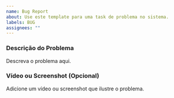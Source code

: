 ```yaml
---
name: Bug Report
about: Use este template para uma task de problema no sistema.
labels: BUG
assignees: ""
---
```


### Descrição do Problema

Descreva o problema aqui.

### Vídeo ou Screenshot (Opcional)

Adicione um vídeo ou screenshot que ilustre o problema.
